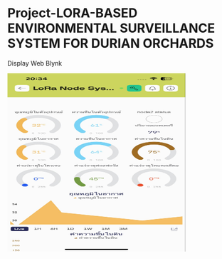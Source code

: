 # Project-LORA-BASED ENVIRONMENTAL SURVEILLANCE SYSTEM FOR DURIAN ORCHARDS

Display Web Blynk


<img src="https://github.com/MrArmiami/Project-install/blob/main/webblynk.jpg?raw=true" alt="Display Web Blynk" width="400" height="400">


